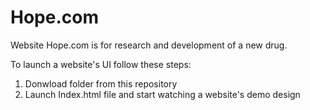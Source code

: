 # Hope.com
Website Hope.com is for research and development of a new drug.

To launch a website's UI follow these steps:
1. Donwload folder from this repository
2. Launch Index.html file and start watching a website's demo design
